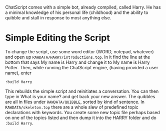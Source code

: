 ChatScript comes with a simple bot, already compiled, called Harry. He has a minimal knowledge of
his personal life (childhood) and the ability to quibble and stall in response to most anything else.

# Simple Editing the Script
To change the script, use some word editor (WORD, notepad, whatever) and open up
`RAWDATA/HARRY/introductions.top`. In it find the line at the bottom that says My name is Harry
and change it to My name is Harry Potter. Then, while running the ChatScript engine, (having
provided a user name), enter 

`:build Harry`

This rebuilds the simple script and reinitiates a conversation.
You can then type in What is your name? and get back your new answer. The quibbles are all in files
under `RAWDATA/QUIBBLE`, sorted by kind of sentence.
In` RAWDATA/skeleton.top` there are a whole slew of predefined topic declarations with keywords. You
create some new topic file perhaps based on one of the topics listed and then dump it into the HARRY
folder and do `:build Harry`.
